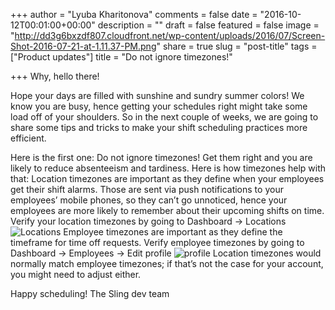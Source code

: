 +++
author = "Lyuba Kharitonova"
comments = false
date = "2016-10-12T00:01:00+00:00"
description = ""
draft = false
featured = false
image = "http://dd3g6bxzdf807.cloudfront.net/wp-content/uploads/2016/07/Screen-Shot-2016-07-21-at-1.11.37-PM.png"
share = true
slug = "post-title"
tags = ["Product updates"]
title = "Do not ignore timezones!"

+++
Why, hello there!
 
Hope your days are filled with sunshine and sundry summer colors!
We know you are busy, hence getting your schedules right might take some load off of your shoulders. So in the next couple of weeks, we are going to share some tips and tricks to make your shift scheduling practices more efficient.

Here is the first one: Do not ignore timezones!
Get them right and you are likely to reduce absenteeism and tardiness. Here is how timezones help with that:
Location timezones are important as they define when your employees get their shift alarms. Those are sent via push notifications to your employees’ mobile phones, so they can’t go unnoticed, hence your employees are more likely to remember about their upcoming shifts on time.
Verify your location timezones by going to Dashboard -> Locations
![Locations](/forestryio/images/location.png)
Employee timezones are important as they define the timeframe for time off requests.
Verify employee timezones by going to Dashboard -> Employees -> Edit profile
![profile](/forestryio/images/profile.png)
Location timezones would normally match employee timezones; if that’s not the case for your account, you might need to adjust either.
 
Happy scheduling!
The Sling dev team